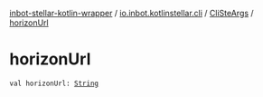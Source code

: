 [inbot-stellar-kotlin-wrapper](../../index.md) / [io.inbot.kotlinstellar.cli](../index.md) / [CliSteArgs](index.md) / [horizonUrl](./horizon-url.md)

# horizonUrl

`val horizonUrl: `[`String`](https://kotlinlang.org/api/latest/jvm/stdlib/kotlin/-string/index.html)